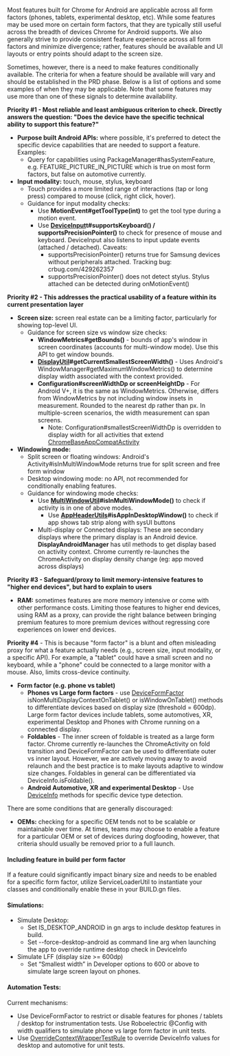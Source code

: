 Most features built for Chrome for Android are applicable across all form factors (phones, tablets, experimental desktop, etc). While some features may be used more on certain form factors, that they are typically still useful across the breadth of devices Chrome for Android supports. We also generally strive to provide consistent feature experience across all form factors and minimize divergence; rather, features should be available and UI layouts or entry points should adapt to the screen size.

Sometimes, however, there is a need to make features conditionally available. The criteria for when a feature should be available will vary and should be established in the PRD phase. Below is a list of options and some examples of when they may be applicable. Note that some features may use more than one of these signals to determine availability.

**Priority #1 - Most reliable and least ambiguous criterion to check. Directly answers the question: "Does the device have the specific technical ability to support this feature?"**
* **Purpose built Android APIs:** where possible, it's preferred to detect the specific device capabilities that are needed to support a feature. Examples:
  * Query for capabilities using PackageManager#hasSystemFeature, e.g. FEATURE_PICTURE_IN_PICTURE which is true on most form factors, but false on automotive currently.
* **Input modality:** touch, mouse, stylus, keyboard
  * Touch provides a more limited range of interactions (tap or long press) compared to mouse (click, right click, hover).
  * Guidance for input modality checks:
    * Use **MotionEvent#getToolType(int)** to get the tool type during a motion event.
    * Use **[DeviceInput](https://source.chromium.org/chromium/chromium/src/+/main:ui/android/java/src/org/chromium/ui/base/DeviceInput.java)t#supportsKeyboard() / supportsPrecisionPointer()** to check for presence of mouse and keyboard. DeviceInput also listens to input update events (attached / detached). Caveats:
      * supportsPrecisionPointer() returns true for Samsung devices without peripherals attached. Tracking bug: crbug.com/429262357
      * supportsPrecisionPointer() does not detect stylus. Stylus attached can be detected during onMotionEvent()

**Priority #2 - This addresses the practical usability of a feature within its current presentation layer**
* **Screen size:** screen real estate can be a limiting factor, particularly for showing top-level UI.
  * Guidance for screen size vs window size checks:
    * **WindowMetrics#getBounds()** - bounds of app's window in screen coordinates (accounts for multi-window mode). Use this API to get window bounds.
    * **[DisplayUtil](https://source.chromium.org/chromium/chromium/src/+/main:ui/android/java/src/org/chromium/ui/display/DisplayUtil.java)#getCurrentSmallestScreenWidth()** - Uses Android's WindowManager#getMaximumWindowMetrics() to determine display width associated with the context provided.
    * **Configuration#screenWidthDp or screenHeightDp** - For Android V+, it is the same as WindowMetrics. Otherwise, differs from WindowMetrics by not including window insets in measurement. Rounded to the nearest dp rather than px. In multiple-screen scenarios, the width measurement can span screens.
      * Note: Configuration#smallestScreenWidthDp is overridden to display width for all activities that extend [ChromeBaseAppCompatActivity](https://source.chromium.org/chromium/chromium/src/+/main:chrome/android/java/src/org/chromium/chrome/browser/ChromeBaseAppCompatActivity.java)
* **Windowing mode:**
  * Split screen or floating windows: Android's Activity#isInMultiWindowMode returns true for split screen and free form window
  * Desktop windowing mode: no API, not recommended for conditionally enabling features.
  * Guidance for windowing mode checks:
    * Use **[MultiWindowUtil](https://source.chromium.org/chromium/chromium/src/+/main:chrome/android/java/src/org/chromium/chrome/browser/multiwindow/MultiWindowUtils.java)#isInMultiWindowMode()** to check if activity is in one of above modes.
      * Use **[AppHeaderUtils](https://source.chromium.org/chromium/chromium/src/+/main:chrome/browser/ui/android/desktop_windowing/java/src/org/chromium/chrome/browser/ui/desktop_windowing/AppHeaderUtils.java)#isAppInDesktopWindow()** to check if app shows tab strip along with sysUI buttons
    * Multi-display or Connected displays: These are secondary displays where the primary display is an Android device. **DisplayAndroidManager** has util methods to get display based on activity context. Chrome currently re-launches the ChromeActivity on display density change (eg: app moved across displays)

**Priority #3 - Safeguard/proxy to limit memory-intensive features to "higher end devices", but hard to explain to users**
* **RAM:** sometimes features are more memory intensive or come with other performance costs. Limiting those features to higher end devices, using RAM as a proxy, can provide the right balance between bringing premium features to more premium devices without regressing core experiences on lower end devices.

**Priority #4** - This is because "form factor" is a blunt and often misleading proxy for what a feature actually needs (e.g., screen size, input modality, or a specific API). For example, a "tablet" could have a small screen and no keyboard, while a "phone" could be connected to a large monitor with a mouse. Also, limits cross-device continuity.
* **Form factor (e.g. phone vs tablet)**
  * **Phones vs Large form factors** - use [DeviceFormFactor](https://source.chromium.org/chromium/chromium/src/+/main:ui/android/java/src/org/chromium/ui/base/DeviceFormFactor.java) isNonMultiDisplayContextOnTablet() or isWindowOnTablet() methods to differentiate devices based on display size (threshold = 600dp). Large form factor devices include tablets, some automotives, XR, experimental Desktop and Phones with Chrome running on a connected display.
  * **Foldables** - The inner screen of foldable is treated as a large form factor. Chrome currently re-launches the ChromeActivity on fold transition and DeviceFormFactor can be used to differentiate outer vs inner layout. However, we are actively moving away to avoid relaunch and the best practice is to make layouts adaptive to window size changes. Foldables in general can be differentiated via DeviceInfo.isFoldable().
  * **Android Automotive, XR and experimental Desktop** - Use [DeviceInfo](https://source.chromium.org/chromium/chromium/src/+/main:base/android/java/src/org/chromium/base/DeviceInfo.java) methods for specific device type detection.

There are some conditions that are generally discouraged:
* **OEMs:** checking for a specific OEM tends not to be scalable or maintainable over time. At times, teams may choose to enable a feature for a particular OEM or set of devices during dogfooding, however, that criteria should usually be removed prior to a full launch.

#### Including feature in build per form factor
If a feature could significantly impact binary size and needs to be enabled for a specific form factor, utilize ServiceLoaderUtil to instantiate your classes and conditionally enable these in your BUILD.gn files.
#### Simulations:
* Simulate Desktop:
  * Set IS_DESKTOP_ANDROID in gn args to include desktop features in build.
  * Set --force-desktop-android as command line arg when launching the app to override runtime desktop check in DeviceInfo
* Simulate LFF (display size >= 600dp)
  * Set “Smallest width” in Developer options to 600 or above to simulate large screen layout on phones.
#### Automation Tests:
Current mechanisms:
* Use DeviceFormFactor to restrict or disable features for phones / tablets / desktop for instrumentation tests. Use Roboelectric @Config with width qualifiers to simulate phone vs large form factor in unit tests.
* Use [OverrideContextWrapperTestRule](https://source.chromium.org/chromium/chromium/src/+/main:chrome/test/android/javatests/src/org/chromium/chrome/test/OverrideContextWrapperTestRule.java) to override DeviceInfo values for desktop and automotive for unit tests.
